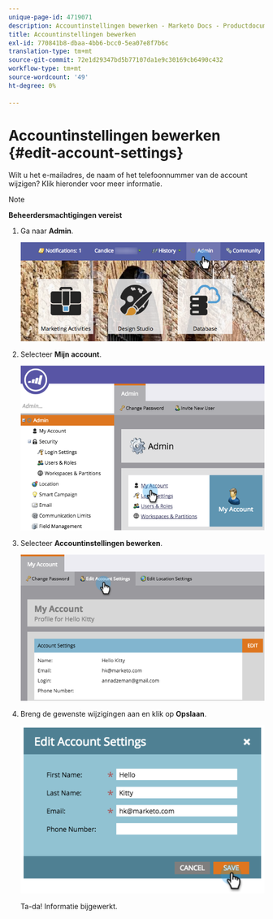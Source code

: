 ```yaml
---
unique-page-id: 4719071
description: Accountinstellingen bewerken - Marketo Docs - Productdocumentatie
title: Accountinstellingen bewerken
exl-id: 770841b8-dbaa-4bb6-bcc0-5ea07e8f7b6c
translation-type: tm+mt
source-git-commit: 72e1d29347bd5b77107da1e9c30169cb6490c432
workflow-type: tm+mt
source-wordcount: '49'
ht-degree: 0%

---
```


# Accountinstellingen bewerken {#edit-account-settings}

Wilt u het e-mailadres, de naam of het telefoonnummer van de account wijzigen? Klik hieronder voor meer informatie.

>[!NOTE]
>
>**Beheerdersmachtigingen vereist**

1. Ga naar **Admin**.

   ![](assets/adminhand.png)

1. Selecteer **Mijn account**.

   ![](assets/image2015-6-23-15-3a16-3a52.png)

1. Selecteer **Accountinstellingen bewerken**.

   ![](assets/image2015-6-23-15-3a21-3a41.png)

1. Breng de gewenste wijzigingen aan en klik op **Opslaan**.

   ![](assets/image2015-6-23-15-3a20-3a16.png)

   Ta-da! Informatie bijgewerkt.
